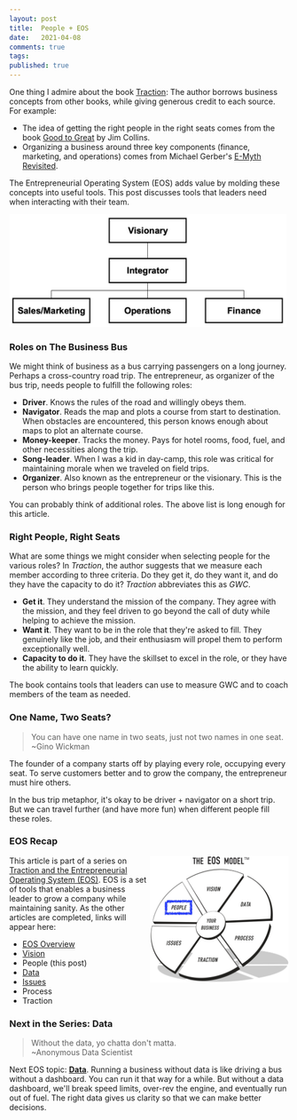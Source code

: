 ```yaml
---
layout: post
title:  People + EOS
date:   2021-04-08
comments: true
tags: 
published: true
---
```

 
One thing I admire about the book [Traction](/blog/2021/02/15/traction-entrepreneurial-operating-system-eos/): The author borrows business concepts from other books, while giving generous credit to each source. For example:

* The idea of getting the right people in the right seats comes from the book [Good to Great](/blog/2015/05/22/building-a-great-company/) by Jim Collins. 
* Organizing a business around three key components (finance, marketing, and operations) comes from Michael Gerber's [E-Myth Revisited](https://www.emyth.com/).

The Entrepreneurial Operating System (EOS) adds value by molding these concepts into useful tools. This post discusses tools that leaders need when interacting with their team.

<a href="/blog/2021/04/08/people-and-eos/"><img src="/images/Accountability_EOS_People.jpg" width="500" padding="10" alt="EOS Accountability Chart - Entrepreneurial Operating System (EOS)" title="EOS Accountability Chart - Entrepreneurial Operating System (EOS)" /></a>

<!--more-->

### Roles on The Business Bus

We might think of business as a bus carrying passengers on a long journey. Perhaps a cross-country road trip. The entrepreneur, as organizer of the bus trip, needs people to fulfill the following roles:

* **Driver**. Knows the rules of the road and willingly obeys them.
* **Navigator**. Reads the map and plots a course from start to destination. When obstacles are encountered, this person knows enough about maps to plot an alternate course.
* **Money-keeper**. Tracks the money. Pays for hotel rooms, food, fuel, and other necessities along the trip.
* **Song-leader**. When I was a kid in day-camp, this role was critical for maintaining morale when we traveled on field trips.
* **Organizer**. Also known as the entrepreneur or the visionary. This is the person who brings people together for trips like this.

You can probably think of additional roles. The above list is long enough for this article.

### Right People, Right Seats

What are some things we might consider when selecting people for the various roles? In _Traction_, the author suggests that we measure each member according to three criteria. Do they get it, do they want it, and do they have the capacity to do it? _Traction_ abbreviates this as _GWC_. 

* **Get it**. They understand the mission of the company. They agree with the mission, and they feel driven to go beyond the call of duty while helping to achieve the mission.
* **Want it**. They want to be in the role that they're asked to fill. They genuinely like the job, and their enthusiasm will propel them to perform exceptionally well.
* **Capacity to do it**. They have the skillset to excel in the role, or they have the ability to learn quickly.

The book contains tools that leaders can use to measure GWC and to coach members of the team as needed.

### One Name, Two Seats?

> You can have one name in two seats, just not two names in one seat.<br/>~Gino Wickman

The founder of a company starts off by playing every role, occupying every seat. To serve customers better and to grow the company, the entrepreneur must hire others. 

In the bus trip metaphor, it's okay to be driver + navigator on a short trip. But we can travel further (and have more fun) when different people fill these roles.

### EOS Recap

<a href="/blog/2021/04/08/people-and-eos/"><img src="/images/EOS_People.jpg" align="right" width="250" padding="10" alt="Right People, Right Seats - Entrepreneurial Operating System (EOS)" title="Right People, Right Seats - Entrepreneurial Operating System (EOS)" /></a>

This article is part of a series on [Traction and the Entrepreneurial Operating System (EOS)](/blog/2021/02/15/traction-entrepreneurial-operating-system-eos/). EOS is a set of tools that enables a business leader to grow a company while maintaining sanity. As the other articles are completed, links will appear here:

* [EOS Overview](/blog/2021/02/15/traction-entrepreneurial-operating-system-eos/)
* [Vision](/blog/2021/03/08/vision-and-eos/)
* People (this post)
* [Data](/blog/2022/02/04/data-plus-eos/)
* [Issues](/blog/2022/02/10/issues-plus-eos/)
* Process
* Traction


### Next in the Series: Data

> Without the data, yo chatta don't matta.<br/>~Anonymous Data Scientist

Next EOS topic: **[Data](/blog/2022/02/04/data-plus-eos/)**. Running a business without data is like driving a bus without a dashboard. You can run it that way for a while. But without a data dashboard, we'll break speed limits, over-rev the engine, and eventually run out of fuel. The right data gives us clarity so that we can make better decisions.